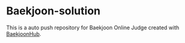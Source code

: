 # Baekjoon-solution
This is a auto push repository for Baekjoon Online Judge created with [BaekjoonHub](https://github.com/BaekjoonHub/BaekjoonHub).
